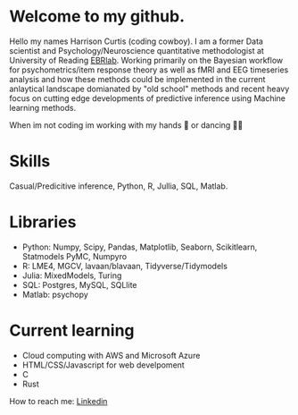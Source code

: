 # Welcome to my github.
Hello my names Harrison Curtis (coding cowboy). I am a former Data scientist and Psychology/Neuroscience quantitative methodologist at University of Reading [EBRlab](https://github.com/ebrlab). Working primarily on the Bayesian workflow for  psychometrics/item response theory as well as fMRI and EEG timeseries analysis and how these methods could be implemented in the current anlaytical landscape domianated by "old school" methods and recent heavy focus on cutting edge developments of predictive inference using Machine learning methods. 

When im not coding im working with my hands 🔨 or dancing 🕺🏻

# Skills 
Casual/Predicitive inference, Python, R, Jullia, SQL, Matlab.
 
# Libraries
- Python: Numpy, Scipy, Pandas, Matplotlib, Seaborn, Scikitlearn, Statmodels PyMC, Numpyro
- R: LME4, MGCV, lavaan/blavaan, Tidyverse/Tidymodels
- Julia: MixedModels, Turing
- SQL: Postgres, MySQL, SQLlite
- Matlab: psychopy

# Current learning 
- Cloud computing with AWS and Microsoft Azure
- HTML/CSS/Javascript for web develpoment 
- C 
- Rust

How to reach me: 
                [Linkedin](https://www.linkedin.com/in/harrison-curtis-a2a0b41b5?lipi=urn%3Ali%3Apage%3Ad_flagship3_profile_view_base_contact_details%3BxxoPP6VuSP6Agi6EwTxieQ%3D%3D)


<!---
HPCurtis/HPCurtis is a ✨ special ✨ repository because its `README.md` (this file) appears on your GitHub profile.
You can click the Preview link to take a look at your changes.
--->
